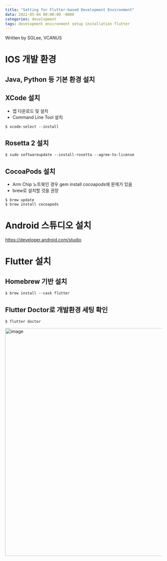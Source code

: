 ```yaml
---
title: "Setting for Flutter-based Development Environment"
data: 2022-05-04 00:00:00 -0000
categories: development 
tags: development environment setup installation flutter
---
```


Written by SGLee, VCANUS
# IOS 개발 환경
## Java, Python 등 기본 환경 설치
## XCode 설치
- 앱 다운로드 및 설치
- Command Line Tool 설치
```
$ xcode-select --install
```
## Rosetta 2 설치
```
$ sudo softwareupdate --install-rosetta --agree-to-license
```
## CocoaPods 설치
- Arm Chip 노트북인 경우 gem install cocoapods에 문제가 있음
- brew로 설치할 것을 권장
```
$ brew update
$ brew install cocoapods
```


# Android 스튜디오 설치
https://developer.android.com/studio

# Flutter 설치
## Homebrew 기반 설치
```
$ brew install --cask flutter
```
## Flutter Doctor로 개발환경 세팅 확인
```
$ flutter doctor
```
<img width="731" alt="image" src="https://github.com/user-attachments/assets/3f114049-b3b1-4fe0-b38b-d30995eb541f" />

